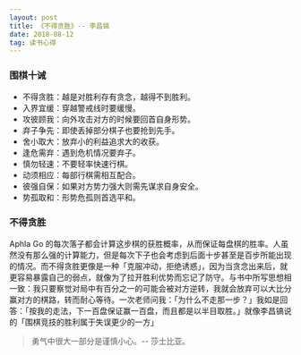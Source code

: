 ```yaml
---
layout: post
title: 《不得贪胜》-- 李昌镐
date: 2018-08-12
tag: 读书心得
---
```


### 围棋十诫

- 不得贪胜：越是对胜利存有贪念，越得不到胜利。
- 入界宜缓：穿越警戒线时要缓慢。
- 攻彼顾我：向外攻击对方的时候要回首自身形势。
- 弃子争先：即使丢掉部分棋子也要抢到先手。
- 舍小取大：放弃小的利益追求大的收获。
- 逢危需弃：遇到危机情况要弃子。
- 慎勿轻速：不要轻率快速行棋。
- 动须相应：每部行棋需相互配合。
- 彼强自保：如果对方势力强大则需先谋求自身安全。
- 势孤取和：形势危孤则首选平和。

### 不得贪胜

Aphla Go 的每次落子都会计算这步棋的获胜概率，从而保证每盘棋的胜率。人虽然没有那么强的计算能力，但是每次下子也会考虑到后面十步甚至是百步所能出现的情况。而不得贪胜更像是一种「克服冲动，拒绝诱惑」，因为当贪念出来后，就更容易暴露自己的弱点，就像为了拉开胜利优势而忘记了防守。与书中所写思想相一致：我只要察觉对局中有百分之一的可能会被对方逆转，我就会放弃可以大比分赢对方的棋路，转而耐心等待。一次老师问我：「为什么不走那一步？」我如是回答：「按我的走法，下一百盘保证赢一百盘，而且都是以半目取胜。」就像李昌镐说的「围棋竞技的胜利属于失误更少的一方」

> 勇气中很大一部分是谨慎小心。-- 莎士比亚。